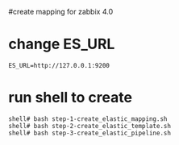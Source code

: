#create mapping for zabbix 4.0

# change ES_URL
```
ES_URL=http://127.0.0.1:9200
```

# run shell to create
```
shell# bash step-1-create_elastic_mapping.sh
shell# bash step-2-create_elastic_template.sh
shell# bash step-3-create_elastic_pipeline.sh
```